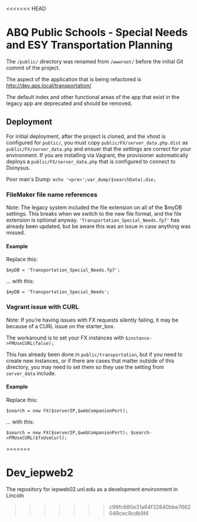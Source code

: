 <<<<<<< HEAD
# ABQ Public Schools - Special Needs and ESY Transportation Planning

The `/public/` directory was renamed from `/wwwroot/` before the initial Git commit of the project.

The aspect of the application that is being refactored is <http://dev.aps.local/transportation/>

The default index and other functional areas of the app that exist in the legacy app are deprecated and should be
removed.

## Deployment

For initial deployment, after the project is cloned, and the vhost is configured for `public/`, you must copy
`public/FX/server_data.php.dist` as `public/FX/server_data.php` and ensuer that the settings are correct for your
environment. If you are installing via Vagrant, the provisioner automatically deploys a `public/FX/server_data.php`
that is configured to connect to Dionysus.

Poor man's Dump:
`echo '<pre>';var_dump($searchData);die;`

### FileMaker file name references

Note: The legacy system included the file extension on all of the $myDB settings. This breaks when we switch to the
new file format, and the file extension is optional anyway. `'Transportation_Special_Needs.fp7'` has already been
updated, but be aware this was an issue in case anything was missed.
  
#### Example

Replace this:
```
$myDB = 'Transportation_Special_Needs.fp7';
```

... with this:
```
$myDB = 'Transportation_Special_Needs';
```



### Vagrant issue with CURL

Note: If you're having issues with FX requests silently failing, it may be because of a CURL issue on the starter_box.

The workaround is to set your FX instances with `$instance->FMUseCURL(false);`

This has already been done in `public/transportation`, but if you need to create new instances, or if there are cases
that matter outside of this directory, you may need to set them so they use the setting from `server_data` include.

#### Example

Replace this:
```
$search = new FX($serverIP,$webCompanionPort);
```

... with this:
```
$search = new FX($serverIP,$webCompanionPort); $search->FMUseCURL($fxUseCurl);
```
=======
# Dev_iepweb2
The repository for iepweb02.unl.edu as a development environment in Lincoln
>>>>>>> c99fc680e31a64f32840bbe7662049cec9cdb9f4
